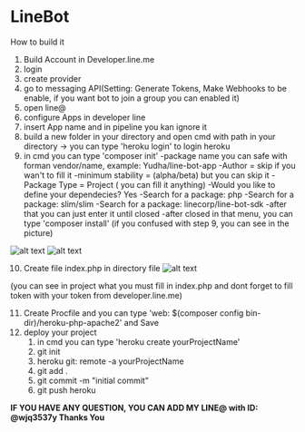 # LineBot

How to build it

1. Build Account in Developer.line.me
2. login
3. create provider
4. go to messaging API(Setting: Generate Tokens, Make Webhooks to be enable, if you want bot to join a group you can enabled it)
5. open line@
6. configure Apps in developer line
7. insert App name and in pipeline you kan ignore it
8. build a new folder in your directory and open cmd with path in your directory -> you can type 'heroku login' to login heroku
9. in cmd you can type 'composer init' 
   -package name you can safe with forman vendor/name, example: Yudha/line-bot-app
   -Author = skip if you wan't to fill it
   -minimum stability =  (alpha/beta) but you can skip it 
   -Package Type = Project ( you can fill it anything)
   -Would you like to define your dependecies? Yes
   -Search for a package: php
   -Search for a package: slim/slim
   -Search for a package: linecorp/line-bot-sdk
   -after that you can just enter it until closed
   -after closed in that menu, you can type 'composer install'
 (if you confused with step 9, you can see in the picture)
 
![alt text](https://scontent.fcgk6-1.fna.fbcdn.net/v/t1.0-9/29314674_10209171853013343_8067122742437549543_n.jpg?oh=3323bcc266b006385abc0b0ff529d0d9&oe=5B477712)
![alt text](https://scontent.fcgk6-1.fna.fbcdn.net/v/t1.0-9/29262053_10209171854733386_1401831843793893175_n.jpg?oh=1be9ad4c16f4865b0a3e7e0d5a3f451a&oe=5B2A339A)

10. Create file index.php in directory file
![alt text](https://scontent.fcgk6-1.fna.fbcdn.net/v/t1.0-9/29244147_10209171864333626_369135823610258485_n.jpg?_nc_cat=0&oh=36e2add66b3a79c5668c6e67c447a7ef&oe=5B3F2190)

(you can see in project what you must fill in index.php and dont forget to fill token with your token from developer.line.me)

11. Create Procfile and you can type 'web: $(composer config bin-dir)/heroku-php-apache2' and Save
12. deploy your project
    1. in cmd you can type 'heroku create yourProjectName'
    2. git init
    3. heroku git: remote -a yourProjectName
    4. git add . 
    5. git commit -m "initial commit"
    6. git push heroku


<B> IF YOU HAVE ANY QUESTION, YOU CAN ADD MY LINE@ with ID: @wjq3537y Thanks You </B>
